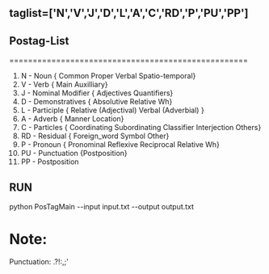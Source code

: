 
## taglist=['N','V','J','D','L','A','C','RD','P','PU','PP']

## Postag-List
===================================================
1. N - Noun { Common Proper Verbal Spatio-temporal}
2. V - Verb { Main Auxilliary}
3. J - Nominal Modifier { Adjectives Quantifiers}
4. D - Demonstratives { Absolutive Relative Wh}
5. L - Participle { Relative (Adjectival) Verbal (Adverbial) }
6. A - Adverb { Manner Location}
7. C - Particles { Coordinating Subordinating Classifier Interjection Others}
8. RD - Residual { Foreign_word Symbol Other}
9. P - Pronoun { Pronominal Reflexive Reciprocal Relative Wh}
10. PU - Punctuation {Postposition}
11. PP - Postposition

## RUN 
python PosTagMain --input input.txt --output output.txt 


Note:
===================================================
Punctuation: .?!:,;'
